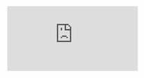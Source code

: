 <!--START_SECTION:waka-->
<figure><embed src="https://wakatime.com/share/@d2dab806-cb58-415b-a121-2da8d51d393b/983dfe42-9c14-4486-b022-f2bb37c4314e.svg"></embed></figure>
<!--END_SECTION:waka-->


<!--
**Gnkgo/gnkgo** is a ✨ _special_ ✨ repository because its `README.md` (this file) appears on your GitHub profile.

Here are some ideas to get you started:

- 🔭 I’m currently working on ...
- 🌱 I’m currently learning ...
- 👯 I’m looking to collaborate on ...
- 🤔 I’m looking for help with ...
- 💬 Ask me about ...
- 📫 How to reach me: ...
- 😄 Pronouns: ...
- ⚡ Fun fact: ...
-->
